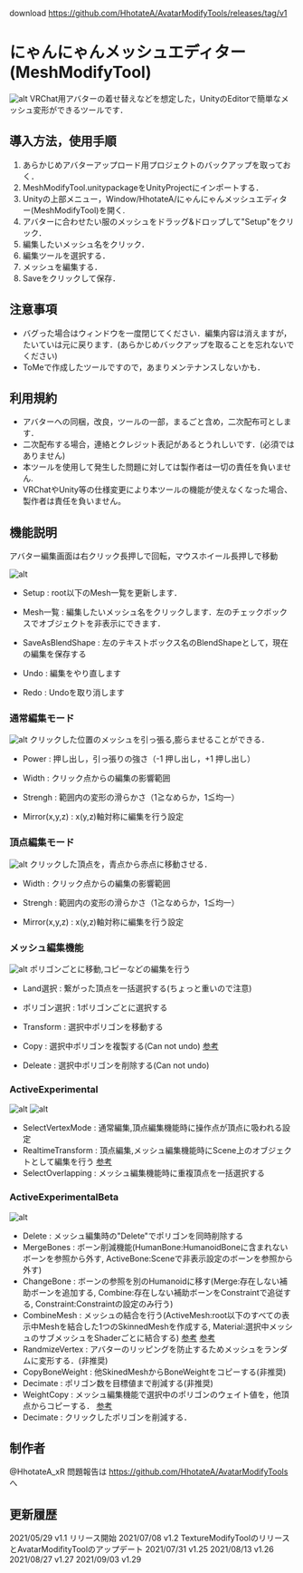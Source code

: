 download https://github.com/HhotateA/AvatarModifyTools/releases/tag/v1

# にゃんにゃんメッシュエディター(MeshModifyTool)

![alt](./Manual/000.png)
VRChat用アバターの着せ替えなどを想定した，UnityのEditorで簡単なメッシュ変形ができるツールです．

## 導入方法，使用手順
1. あらかじめアバターアップロード用プロジェクトのバックアップを取っておく．
2. MeshModifyTool.unitypackageをUnityProjectにインポートする．
3. Unityの上部メニュー，Window/HhotateA/にゃんにゃんメッシュエディター(MeshModifyTool)を開く.
4. アバターに合わせたい服のメッシュをドラッグ&ドロップして"Setup"をクリック．
5. 編集したいメッシュ名をクリック．
6. 編集ツールを選択する．
7. メッシュを編集する．
8. Saveをクリックして保存．

## 注意事項
- バグった場合はウィンドウを一度閉じてください．編集内容は消えますが，たいていは元に戻ります．(あらかじめバックアップを取ることを忘れないでください)
- ToMeで作成したツールですので，あまりメンテナンスしないかも．

## 利用規約
- アバターへの同梱，改良，ツールの一部，まるごと含め，二次配布可とします．
- 二次配布する場合，連絡とクレジット表記があるとうれしいです．(必須ではありません)
- 本ツールを使用して発生した問題に対しては製作者は一切の責任を負いません.
- VRChatやUnity等の仕様変更により本ツールの機能が使えなくなった場合、製作者は責任を負いません。

## 機能説明

アバター編集画面は右クリック長押しで回転，マウスホイール長押しで移動

![alt](./Manual/001.png)
- Setup : root以下のMesh一覧を更新します．
- Mesh一覧 : 編集したいメッシュ名をクリックします．左のチェックボックスでオブジェクトを非表示にできます．

- SaveAsBlendShape : 左のテキストボックス名のBlendShapeとして，現在の編集を保存する

- Undo : 編集をやり直します
- Redo : Undoを取り消します

### 通常編集モード
![alt](./Manual/002.png)
 クリックした位置のメッシュを引っ張る,膨らませることができる．
 
- Power : 押し出し，引っ張りの強さ（-1 押し出し，+1 押し出し）
- Width : クリック点からの編集の影響範囲
- Strengh : 範囲内の変形の滑らかさ（1≧なめらか，1≦均一）

- Mirror(x,y,z) : x(y,z)軸対称に編集を行う設定
 
 ### 頂点編集モード
![alt](./Manual/003.png)
  クリックした頂点を，青点から赤点に移動させる．
  
 - Width : クリック点からの編集の影響範囲
 - Strengh : 範囲内の変形の滑らかさ（1≧なめらか，1≦均一）

- Mirror(x,y,z) : x(y,z)軸対称に編集を行う設定

### メッシュ編集機能
![alt](./Manual/004.png)
 ポリゴンごとに移動,コピーなどの編集を行う
 
 - Land選択 : 繋がった頂点を一括選択する(ちょっと重いので注意)
 - ポリゴン選択 : 1ポリゴンごとに選択する
 
 - Transform : 選択中ポリゴンを移動する
 - Copy : 選択中ポリゴンを複製する(Can not undo) [参考](https://twitter.com/HhotateA_xR/status/1395655196781387778?s=20)
 - Deleate : 選択中ポリゴンを削除する(Can not undo)
 
 ### ActiveExperimental
![alt](./Manual/005.png)
![alt](./Manual/006.png)
 - SelectVertexMode : 通常編集,頂点編集機能時に操作点が頂点に吸われる設定
 - RealtimeTransform : 頂点編集,メッシュ編集機能時にScene上のオブジェクトとして編集を行う [参考](https://twitter.com/HhotateA_xR/status/1396059845766172674?s=20)
 - SelectOverlapping : メッシュ編集機能時に重複頂点を一括選択する
 
 ### ActiveExperimentalBeta
![alt](./Manual/007.png)
 - Delete : メッシュ編集時の"Delete"でポリゴンを同時削除する
 - MergeBones : ボーン削減機能(HumanBone:HumanoidBoneに含まれないボーンを参照から外す, ActiveBone:Sceneで非表示設定のボーンを参照から外す)
 - ChangeBone : ボーンの参照を別のHumanoidに移す(Merge:存在しない補助ボーンを追加する, Combine:存在しない補助ボーンをConstraintで追従する, Constraint:Constraintの設定のみ行う)
 - CombineMesh : メッシュの結合を行う(ActiveMesh:root以下のすべての表示中Meshを結合した1つのSkinnedMeshを作成する, Material:選択中メッシュのサブメッシュをShaderごとに結合する) [参考](https://twitter.com/HhotateA_xR/status/1398421460973064196?s=20) [参考](https://twitter.com/HhotateA_xR/status/1392077207061745664?s=20)
 - RandmizeVertex : アバターのリッピングを防止するためメッシュをランダムに変形する．(非推奨)
 - CopyBoneWeight : 他SkinedMeshからBoneWeightをコピーする(非推奨)
 - Decimate : ポリゴン数を目標値まで削減する(非推奨)
 - WeightCopy : メッシュ編集機能で選択中のポリゴンのウェイト値を，他頂点からコピーする． [参考](https://twitter.com/HhotateA_xR/status/1398421178432192513?s=20)
 - Decimate : クリックしたポリゴンを削減する．

## 制作者
@HhotateA_xR
問題報告は https://github.com/HhotateA/AvatarModifyTools へ

## 更新履歴
2021/05/29 v1.1 リリース開始
2021/07/08 v1.2 TextureModifyToolのリリースとAvatarModifityToolのアップデート
2021/07/31 v1.25
2021/08/13 v1.26
2021/08/27 v1.27
2021/09/03 v1.29
